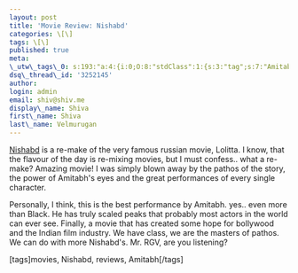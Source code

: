 ```yaml
---
layout: post
title: 'Movie Review: Nishabd'
categories: \[\]
tags: \[\]
published: true
meta:
\_utw\_tags\_0: s:193:"a:4:{i:0;O:8:"stdClass":1:{s:3:"tag";s:7:"Amitabh";}i:1;O:8:"stdClass":1:{s:3:"tag";s:6:"movies";}i:2;O:8:"stdClass":1:{s:3:"tag";s:7:"Nishabd";}i:3;O:8:"stdClass":1:{s:3:"tag";s:7:"Reviews";}}";
dsq\_thread\_id: '3252145'
author:
login: admin
email: shiv@shiv.me
display\_name: Shiva
first\_name: Shiva
last\_name: Velmurugan
---
```


[Nishabd][0] is a re-make of the very famous russian movie, Lolitta. I know, that the flavour of the day is re-mixing movies, but I must confess.. what a re-make? Amazing movie! I was simply blown away by the pathos of the story, the power of Amitabh's eyes and the great performances of every single character.

Personally, I think, this is the best performance by Amitabh. yes.. even more than Black. He has truly scaled peaks that probably most actors in the world can ever see. Finally, a movie that has created some hope for bollywood and the Indian film industry. We have class, we are the masters of pathos. We can do with more Nishabd's. Mr. RGV, are you listening?

\[tags\]movies, Nishabd, reviews, Amitabh\[/tags\]


[0]: http://www.google.co.in/url?sa=t&ct=res&cd=2&url=http%3A%2F%2Fwww.nishabdthefilm.com%2F&ei=yLzqRa6UAYqysALNp9yjCA&usg=__-ehJeZhK-Gx2yVgKJ6z9197JGmw=&sig2=EzagIkT2tPd4qz-L8oBY-A